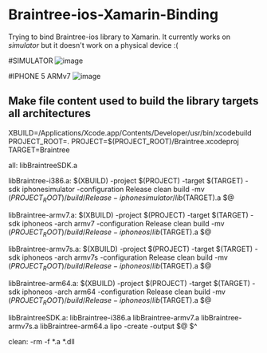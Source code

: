 # Braintree-ios-Xamarin-Binding
Trying to bind Braintree-ios library to Xamarin. It currently works on *simulator* but it doesn't work on a physical device :(

#SIMULATOR
![image](https://cloud.githubusercontent.com/assets/4906291/6689385/1490b93e-ccba-11e4-8775-e90568e19094.png)

#IPHONE 5 ARMv7
![image](https://cloud.githubusercontent.com/assets/4906291/6689541/079383a0-ccbb-11e4-8f62-4115b17acc9d.png)


## Make file content used to build the library targets all architectures
XBUILD=/Applications/Xcode.app/Contents/Developer/usr/bin/xcodebuild
PROJECT_ROOT=.
PROJECT=$(PROJECT_ROOT)/Braintree.xcodeproj
TARGET=Braintree

all: libBraintreeSDK.a

libBraintree-i386.a:
$(XBUILD) -project $(PROJECT) -target $(TARGET) -sdk iphonesimulator -configuration Release clean build 
-mv $(PROJECT_ROOT)/build/Release-iphonesimulator/lib$(TARGET).a $@

libBraintree-armv7.a:
$(XBUILD) -project $(PROJECT) -target $(TARGET) -sdk iphoneos -arch armv7 -configuration Release clean build 
-mv $(PROJECT_ROOT)/build/Release-iphoneos/lib$(TARGET).a $@

libBraintree-armv7s.a:
$(XBUILD) -project $(PROJECT) -target $(TARGET) -sdk iphoneos -arch armv7s -configuration Release clean build 
-mv $(PROJECT_ROOT)/build/Release-iphoneos/lib$(TARGET).a $@

libBraintree-arm64.a:
$(XBUILD) -project $(PROJECT) -target $(TARGET) -sdk iphoneos -arch arm64 -configuration Release clean build 
-mv $(PROJECT_ROOT)/build/Release-iphoneos/lib$(TARGET).a $@

libBraintreeSDK.a: libBraintree-i386.a libBraintree-armv7.a libBraintree-armv7s.a libBraintree-arm64.a
lipo -create -output $@ $^

clean: -rm -f *.a *.dll
